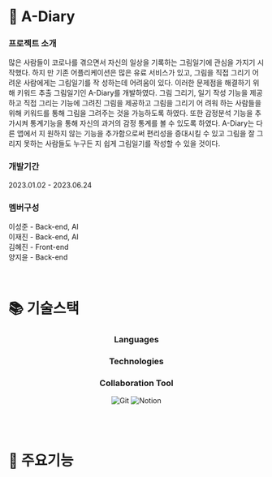 # 📒 A-Diary

### 프로젝트 소개
많은 사람들이 코로나를 겪으면서 자신의 일상을 기록하는 그림일기에 관심을 가지기 시작했다. 하지
만 기존 어플리케이션은 많은 유료 서비스가 있고, 그림을 직접 그리기 어려운 사람에게는 그림일기를 작
성하는데 어려움이 있다. 이러한 문제점을 해결하기 위해 키워드 추출 그림일기인 A-Diary를 개발하였다.
그림 그리기, 일기 작성 기능을 제공하고 직접 그리는 기능에 그려진 그림을 제공하고 그림을 그리기 어
려워 하는 사람들을 위해 키워드를 통해 그림을 그려주는 것을 가능하도록 하였다. 또한 감정분석 기능을
추가시켜 통계기능을 통해 자신의 과거의 감정 통계를 볼 수 있도록 하였다. A-Diary는 다른 앱에서 지
원하지 않는 기능을 추가함으로써 편리성을 증대시킬 수 있고 그림을 잘 그리지 못하는 사람들도 누구든
지 쉽게 그림일기를 작성할 수 있을 것이다.

### 개발기간
2023.01.02 - 2023.06.24

### 멤버구성
이성준 - Back-end, AI<br>
이재진 - Back-end, AI<br>
김혜진 - Front-end<br>
양지윤 - Back-end<br>

<br>

# 📚 기술스택

<div align="center">

### Languages

### Technologies

### Collaboration Tool
<img alt="Git" src ="https://img.shields.io/badge/Git-F05032.svg?&style=for-the-badge&logo=Git&logoColor=white"/> <img alt="Notion" src ="https://img.shields.io/badge/Notion-000000.svg?&style=for-the-badge&logo=Notion&logoColor=white"/>

<br><br>

</div>

# 📌 주요기능
